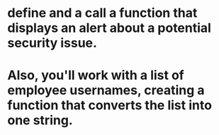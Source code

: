 # define and a call a function that displays an alert about a potential security issue.
# Also, you'll work with a list of employee usernames, creating a function that converts the list into one string.
